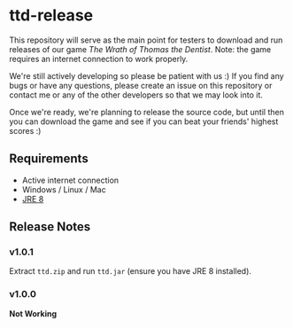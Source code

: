 # ttd-release
This repository will serve as the main point for testers to download and
run releases of our game *The Wrath of Thomas the Dentist*. Note: the game
requires an internet connection to work properly.

We're still actively developing so please be patient with us :) If you find any
bugs or have any questions, please create an issue on this repository or contact
me or any of the other developers so that we may look into it.

Once we're ready, we're planning to release the source code, but until then you
can download the game and see if you can beat your friends' highest scores :)

## Requirements
- Active internet connection
- Windows / Linux / Mac
- [JRE 8](http://www.oracle.com/technetwork/java/javase/downloads/jre8-downloads-2133155.html)

## Release Notes

### v1.0.1
Extract `ttd.zip` and run `ttd.jar` (ensure you have JRE 8 installed).

### v1.0.0
**Not Working**
